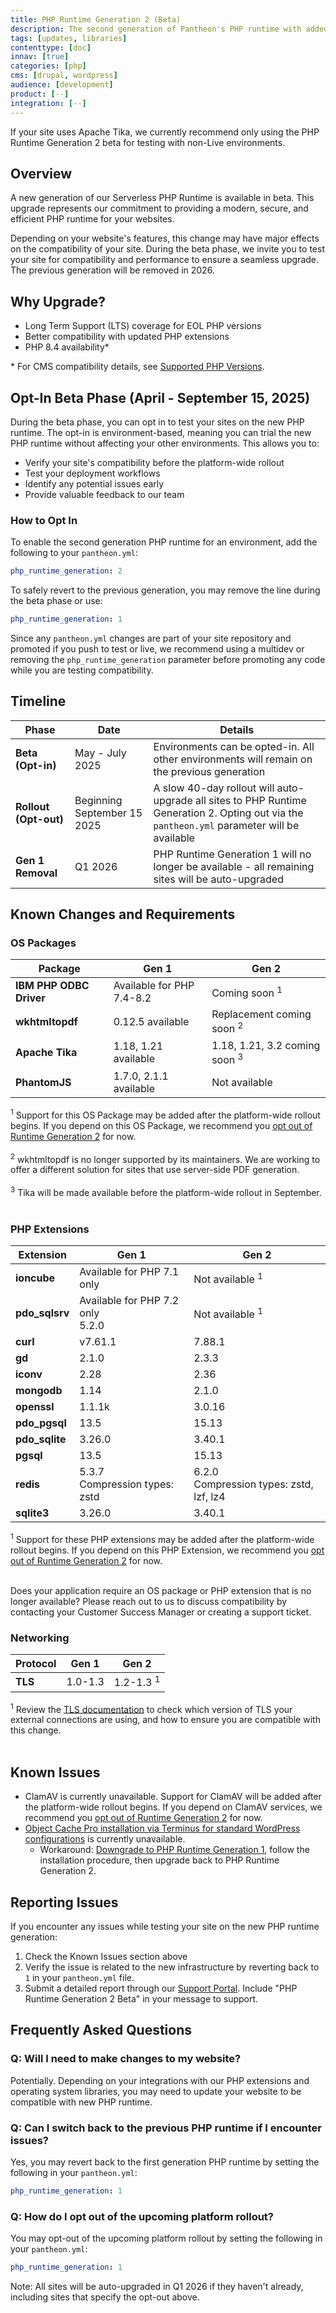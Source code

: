 ```yaml
---
title: PHP Runtime Generation 2 (Beta)
description: The second generation of Pantheon's PHP runtime with added security and updated extensions.
tags: [updates, libraries]
contenttype: [doc]
innav: [true]
categories: [php]
cms: [drupal, wordpress]
audience: [development]
product: [--]
integration: [--]
---
```


<Alert title="Warning" type="danger">
If your site uses Apache Tika, we currently recommend only using the PHP Runtime Generation 2 beta for testing with non-Live environments.
</Alert>

## Overview

A new generation of our Serverless PHP Runtime is available in beta. This upgrade represents our commitment to providing a modern, secure, and efficient PHP runtime for your websites.

Depending on your website's features, this change may have major effects on the compatibility of your site. During the beta phase, we invite you to test your site for compatibility and performance to ensure a seamless upgrade. The previous generation will be removed in 2026.

## Why Upgrade?

- Long Term Support (LTS) coverage for EOL PHP versions
- Better compatibility with updated PHP extensions
- PHP 8.4 availability*

\* For CMS compatibility details, see [Supported PHP Versions](/guides/php#supported-php-versions).

## Opt-In Beta Phase (April - September 15, 2025)

During the beta phase, you can opt in to test your sites on the new PHP runtime. The opt-in is environment-based, meaning you can trial the new PHP runtime without affecting your other environments. This allows you to:

- Verify your site's compatibility before the platform-wide rollout
- Test your deployment workflows
- Identify any potential issues early
- Provide valuable feedback to our team

### How to Opt In

To enable the second generation PHP runtime for an environment, add the following to your `pantheon.yml`:

```yaml:title=pantheon.yml
php_runtime_generation: 2
```

To safely revert to the previous generation, you may remove the line during the beta phase or use:

```yaml:title=pantheon.yml
php_runtime_generation: 1
```

Since any `pantheon.yml` changes are part of your site repository and promoted if you push to test or live, we recommend using a multidev or removing the `php_runtime_generation` parameter before promoting any code while you are testing compatibility.

## Timeline

| Phase | Date | Details |
|-----------|------------------|--------------|
| **Beta (Opt-in)** | May - July 2025 | Environments can be opted-in. All other environments will remain on the previous generation |
| **Rollout (Opt-out)** | Beginning September 15 2025 | A slow 40-day rollout will auto-upgrade all sites to PHP Runtime Generation 2. Opting out via the `pantheon.yml` parameter will be available |
| **Gen 1 Removal** | Q1 2026 | PHP Runtime Generation 1 will no longer be available - all remaining sites will be auto-upgraded |


## Known Changes and Requirements

### OS Packages

| Package | Gen 1 | Gen 2 |
|---------|---------|---------|
| **IBM PHP ODBC Driver** | Available for PHP 7.4-8.2 | Coming soon <sup>1</sup> |
| **wkhtmltopdf** | 0.12.5 available | Replacement coming soon <sup>2</sup> |
| **Apache Tika** | 1.18, 1.21 available | 1.18, 1.21, 3.2 coming soon <sup>3</sup> |
| **PhantomJS** | 1.7.0, 2.1.1 available | Not available |

<sup>1</sup> Support for this OS Package may be added after the platform-wide rollout begins. If you depend on this OS Package, we recommend you [opt out of Runtime Generation 2](#q-how-do-i-opt-out-of-the-upcoming-platform-rollout) for now. <br /><br />
<sup>2</sup> wkhtmltopdf is no longer supported by its maintainers. We are working to offer a different solution for sites that use server-side PDF generation. <br /><br />
<sup>3</sup> Tika will be made available before the platform-wide rollout in September. <br /><br />


### PHP Extensions

| Extension | Gen 1 | Gen 2 |
|-----------|---------|---------|
| **ioncube** | Available for PHP 7.1 only | Not available <sup>1</sup>  |
| **pdo_sqlsrv** | Available for PHP 7.2 only<br/>5.2.0 | Not available <sup>1</sup>  |
| **curl** | v7.61.1 | 7.88.1 |
| **gd** | 2.1.0 | 2.3.3 |
| **iconv** | 2.28 | 2.36 |
| **mongodb** | 1.14 | 2.1.0|
| **openssl** | 1.1.1k | 3.0.16 |
| **pdo_pgsql** | 13.5 | 15.13 |
| **pdo_sqlite** | 3.26.0 | 3.40.1 |
| **pgsql** | 13.5 | 15.13 |
| **redis** | 5.3.7<br/>Compression types: zstd | 6.2.0<br/>Compression types: zstd, lzf, lz4 |
| **sqlite3** | 3.26.0 | 3.40.1 |

<sup>1</sup> Support for these PHP extensions may be added after the platform-wide rollout begins. If you depend on this PHP Extension, we recommend you [opt out of Runtime Generation 2](#q-how-do-i-opt-out-of-the-upcoming-platform-rollout) for now. <br /><br />

Does your application require an OS package or PHP extension that is no longer available? Please reach out to us to discuss compatibility by contacting your Customer Success Manager or creating a support ticket.

### Networking

| Protocol | Gen 1 | Gen 2 |
|---------|---------|---------|
| **TLS** | 1.0-1.3 | 1.2-1.3 <sup>1</sup>|

<sup>1</sup> Review the <a href="/tls-compatibility">TLS documentation</a> to check which version of TLS your external connections are using, and how to ensure you are compatible with this change.<br /><br />

## Known Issues

- ClamAV is currently unavailable. Support for ClamAV will be added after the platform-wide rollout begins. If you depend on ClamAV services, we recommend you [opt out of Runtime Generation 2](#q-how-do-i-opt-out-of-the-upcoming-platform-rollout) for now.
- [Object Cache Pro installation via Terminus for standard WordPress configurations](/object-cache/wordpress#installation-and-configuration) is currently unavailable. 
  - Workaround: [Downgrade to PHP Runtime Generation 1](/php-runtime-generation-2#q-can-i-switch-back-to-the-previous-php-runtime-if-i-encounter-issues), follow the installation procedure, then upgrade back to PHP Runtime Generation 2.

## Reporting Issues

If you encounter any issues while testing your site on the new PHP runtime generation:

1. Check the Known Issues section above
2. Verify the issue is related to the new infrastructure by reverting back to `1` in your `pantheon.yml` file.
3. Submit a detailed report through our [Support Portal](https://pantheon.io/support). Include "PHP Runtime Generation 2 Beta" in your message to support.

## Frequently Asked Questions

### Q: Will I need to make changes to my website?

Potentially. Depending on your integrations with our PHP extensions and operating system libraries, you may need to update your website to be compatible with new PHP runtime.

### Q: Can I switch back to the previous PHP runtime if I encounter issues?

Yes, you may revert back to the first generation PHP runtime by setting the following in your `pantheon.yml`:

```yaml:title=pantheon.yml
php_runtime_generation: 1
```

### Q: How do I opt out of the upcoming platform rollout?

You may opt-out of the upcoming platform rollout by setting the following in your `pantheon.yml`:

```yaml:title=pantheon.yml
php_runtime_generation: 1
```

Note: All sites will be auto-upgraded in Q1 2026 if they haven't already, including sites that specify the opt-out above.